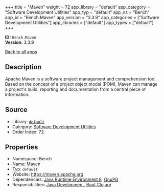 ﻿+++
title = "Maven"
weight = 72
app_library = "default"
app_category = "Software Development Utilities"
app_typ = "default"
app_ns = "Bench"
app_id = "Bench.Maven"
app_version = "3.3.9"
app_categories = ["Software Development Utilities"]
app_libraries = ["default"]
app_types = ["default"]
+++

**ID:** `Bench.Maven`  
**Version:** 3.3.9  
<!--more-->

[Back to all apps](/apps/)

## Description
Apache Maven is a software project management and comprehension tool.
Based on the concept of a project object model (POM), Maven can manage a project's build,
reporting and documentation from a central piece of information.

## Source

* Library: [`default`](/app_libraries/default)
* Category: [Software Development Utilities](/app_categories/software-development-utilities)
* Order Index: 72

## Properties

* Namespace: Bench
* Name: Maven
* Typ: `default`
* Website: <https://maven.apache.org>
* Dependencies: [Java Runtime Environment 8](/apps/Bench.JRE8), [GnuPG](/apps/Bench.GnuPG)
* Responsibilities: [Java Development](/apps/Bench.Group.JavaDevelopment), [Boot Clojure](/apps/Bench.BootClj)


